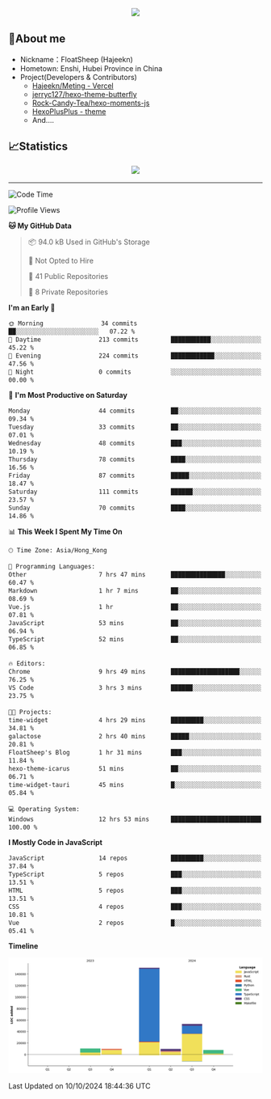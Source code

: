 <p align="center">
   <a href="https://git.io/typing-svg"><img src="https://readme-typing-svg.demolab.com?font=Fira+Code&pause=1000&color=F7DD11&center=true&vCenter=true&width=435&lines=Floating+in+the+clouds~;I'm+glad+to+meet+you+again" /></a>
</p>

## 🥱About me

- Nickname：FloatSheep (Hajeekn)
- Hometown: Enshi, Hubei Province in China
- Project(Developers & Contributors)
   - [Hajeekn/Meting - Vercel](https://github.com/hajeekn/vercel-meting)
   - [jerryc127/hexo-theme-butterfly](https://github.com/jerryc127/hexo-theme-butterfly)
   - [Rock-Candy-Tea/hexo-moments-js](https://github.com/Rock-Candy-Tea/hexo-moments-js)
   - [HexoPlusPlus - theme](https://github.com/HexoPlusPlus/HexoPlusPlus)
   - And....


## 📈Statistics

<div align="center">
<img src="https://github-readme-stats-git-masterrstaa-rickstaa.vercel.app/api?username=FloatSheep" />
</div>

---

<!--START_SECTION:waka-->
![Code Time](http://img.shields.io/badge/Code%20Time-223%20hrs%2020%20mins-blue)

![Profile Views](http://img.shields.io/badge/Profile%20Views-0-blue)

**🐱 My GitHub Data** 

> 📦 94.0 kB Used in GitHub's Storage 
 > 
> 🚫 Not Opted to Hire
 > 
> 📜 41 Public Repositories 
 > 
> 🔑 8 Private Repositories 
 > 
**I'm an Early 🐤** 

```text
🌞 Morning                34 commits          ██░░░░░░░░░░░░░░░░░░░░░░░   07.22 % 
🌆 Daytime                213 commits         ███████████░░░░░░░░░░░░░░   45.22 % 
🌃 Evening                224 commits         ████████████░░░░░░░░░░░░░   47.56 % 
🌙 Night                  0 commits           ░░░░░░░░░░░░░░░░░░░░░░░░░   00.00 % 
```
📅 **I'm Most Productive on Saturday** 

```text
Monday                   44 commits          ██░░░░░░░░░░░░░░░░░░░░░░░   09.34 % 
Tuesday                  33 commits          ██░░░░░░░░░░░░░░░░░░░░░░░   07.01 % 
Wednesday                48 commits          ███░░░░░░░░░░░░░░░░░░░░░░   10.19 % 
Thursday                 78 commits          ████░░░░░░░░░░░░░░░░░░░░░   16.56 % 
Friday                   87 commits          █████░░░░░░░░░░░░░░░░░░░░   18.47 % 
Saturday                 111 commits         ██████░░░░░░░░░░░░░░░░░░░   23.57 % 
Sunday                   70 commits          ████░░░░░░░░░░░░░░░░░░░░░   14.86 % 
```


📊 **This Week I Spent My Time On** 

```text
🕑︎ Time Zone: Asia/Hong_Kong

💬 Programming Languages: 
Other                    7 hrs 47 mins       ███████████████░░░░░░░░░░   60.47 % 
Markdown                 1 hr 7 mins         ██░░░░░░░░░░░░░░░░░░░░░░░   08.69 % 
Vue.js                   1 hr                ██░░░░░░░░░░░░░░░░░░░░░░░   07.81 % 
JavaScript               53 mins             ██░░░░░░░░░░░░░░░░░░░░░░░   06.94 % 
TypeScript               52 mins             ██░░░░░░░░░░░░░░░░░░░░░░░   06.85 % 

🔥 Editors: 
Chrome                   9 hrs 49 mins       ███████████████████░░░░░░   76.25 % 
VS Code                  3 hrs 3 mins        ██████░░░░░░░░░░░░░░░░░░░   23.75 % 

🐱‍💻 Projects: 
time-widget              4 hrs 29 mins       █████████░░░░░░░░░░░░░░░░   34.81 % 
galactose                2 hrs 40 mins       █████░░░░░░░░░░░░░░░░░░░░   20.81 % 
FloatSheep's Blog        1 hr 31 mins        ███░░░░░░░░░░░░░░░░░░░░░░   11.84 % 
hexo-theme-icarus        51 mins             ██░░░░░░░░░░░░░░░░░░░░░░░   06.71 % 
time-widget-tauri        45 mins             █░░░░░░░░░░░░░░░░░░░░░░░░   05.84 % 

💻 Operating System: 
Windows                  12 hrs 53 mins      █████████████████████████   100.00 % 
```

**I Mostly Code in JavaScript** 

```text
JavaScript               14 repos            █████████░░░░░░░░░░░░░░░░   37.84 % 
TypeScript               5 repos             ███░░░░░░░░░░░░░░░░░░░░░░   13.51 % 
HTML                     5 repos             ███░░░░░░░░░░░░░░░░░░░░░░   13.51 % 
CSS                      4 repos             ███░░░░░░░░░░░░░░░░░░░░░░   10.81 % 
Vue                      2 repos             █░░░░░░░░░░░░░░░░░░░░░░░░   05.41 % 
```



**Timeline**

![Lines of Code chart](https://raw.githubusercontent.com/FloatSheep/FloatSheep/main/assets/bar_graph.png)


 Last Updated on 10/10/2024 18:44:36 UTC
<!--END_SECTION:waka-->


